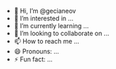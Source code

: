 - 👋 Hi, I’m @gecianeov
- 👀 I’m interested in ...
- 🌱 I’m currently learning ...
- 💞️ I’m looking to collaborate on ...
- 📫 How to reach me ...
- 😄 Pronouns: ...
- ⚡ Fun fact: ...

<!---
gecianeov/gecianeov is a ✨ special ✨ repository because its `README.md` (this file) appears on your GitHub profile.
You can click the Preview link to take a look at your changes.
--->
